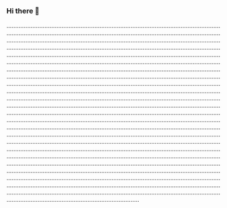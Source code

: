 ### Hi there 👋

.............................................................................................................................................................................................................................................................................................................................................................................................................................................................................................................................................................................................................................................................................................................................................................................................................................................................................................................................................................................................................................................................................................................................................................................................................................................................................................................................................................................................................................................................................................................................................................................................................................................................................................................................................................................................................................................................................................................................................................................................................................................................................................................................................................................................................................................................................................................................................................................................................................................................................................................................................................................................................................................................................................................................................................................................................................................................................................................................................................................................................................................................................................................................................................................